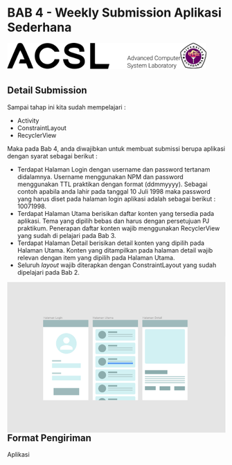 # BAB 4 - Weekly Submission Aplikasi Sederhana

<img align="left" src="../images/logo.png" width="400">
<img align="left" src="../images/logo_ug.jpg" width="60">
<br/><br/><br/><br/>

## Detail Submission
Sampai tahap ini kita sudah mempelajari : 
* Activity
* ConstraintLayout
* RecyclerView 

Maka pada Bab 4, anda diwajibkan untuk membuat submissi berupa aplikasi dengan syarat sebagai berikut : 
* Terdapat Halaman Login dengan username dan password tertanam didalamnya. Username menggunakan NPM dan password menggunakan TTL praktikan dengan format (ddmmyyyy). Sebagai contoh apabila anda lahir pada tanggal 10 Juli 1998 maka password yang harus diset pada halaman login aplikasi adalah sebagai berikut : 10071998.
* Terdapat Halaman Utama berisikan daftar konten yang tersedia pada aplikasi. Tema yang dipilih bebas dan harus dengan persetujuan PJ praktikum. Penerapan daftar konten wajib menggunakan RecyclerView yang sudah di pelajari pada Bab 3. 
* Terdapat Halaman Detail berisikan detail konten yang dipilih pada Halaman Utama. Konten yang ditampilkan pada halaman detail wajib relevan dengan item yang dipilih pada Halaman Utama.
* Seluruh *layout* wajib diterapkan dengan ConstraintLayout yang sudah dipelajari pada Bab 2. 

<p align="center">
<img align="left" src="images/listHalaman.png">
</p>

## Format Pengiriman
Aplikasi 
